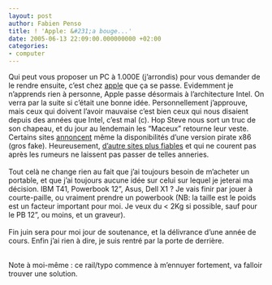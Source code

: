 ```yaml
---
layout: post
author: Fabien Penso
title: ! 'Apple: &#231;a bouge...'
date: 2005-06-13 22:09:00.000000000 +02:00
categories:
- computer
---
```

<p>Qui peut vous proposer un PC à 1.000E (j’arrondis) pour vous demander de le rendre ensuite, c’est chez <a href="http://www.apple.com">apple</a> que ça se passe. Evidemment je n’apprends rien à personne, Apple passe désormais à l’architecture Intel. On verra par la suite si c’était une bonne idée. Personnellement j’approuve, mais ceux qui doivent l’avoir mauvaise c’est bien ceux qui nous disaient depuis des années que Intel, c’est mal (c). Hop Steve nous sort un truc de son chapeau, et du jour au lendemain les “Maceux” retourne leur veste.
<br />
Certains sites <a href="http://apple.slashdot.org/article.pl?sid=05/06/12/130234&tid=179&tid=1">annoncent</a> même la disponibilités d’une version pirate x86 (gros fake). Heureusement, <a href="http://linuxfr.org">d’autre sites plus fiables</a> et qui ne courent pas après les rumeurs ne laissent pas passer de telles anneries.
<br /><br />
Tout celà ne change rien au fait que j’ai toujours besoin de m’acheter un portable, et que j’ai toujours aucune idée sur celui sur lequel je jeterai ma décision. IBM T41, Powerbook 12”, Asus, Dell X1 ? Je vais finir par jouer à courte-paille, ou vraiment prendre un powerbook (NB: la taille est le poids est un facteur important pour moi. Je veux du < 2Kg si possible, sauf pour le PB 12”, ou moins, et un graveur).
<br /><br />
Fin juin sera pour moi jour de soutenance, et la délivrance d’une année de cours. Enfin j’ai rien à dire, je suis rentré par la porte de derrière.
<br /><br /></p>

<p>Note à moi-même : ce rail/typo commence à m’ennuyer fortement, va falloir trouver une solution.</p>
